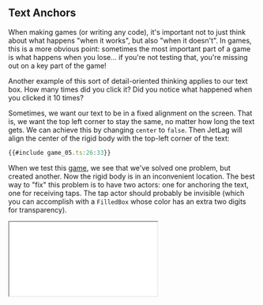 ## Text Anchors

When making games (or writing any code), it's important not to just think about
what happens "when it works", but also "when it doesn't".  In games, this is a
more obvious point: sometimes the most important part of a game is what happens
when you lose... if you're not testing that, you're missing out on a key part of
the game!

Another example of this sort of detail-oriented thinking applies to our text
box.  How many times did you click it?  Did you notice what happened when you
clicked it 10 times?

Sometimes, we want our text to be in a fixed alignment on the screen.  That is,
we want the top left corner to stay the same, no matter how long the text gets.
We can achieve this by changing `center` to `false`.  Then JetLag will align the
center of the rigid body with the top-left corner of the text:

```typescript
{{#include game_05.ts:26:33}}
```

When we test this [game](game_05.ts), we see that we've solved one problem, but created
another.  Now the rigid body is in an inconvenient location.  The best way to
"fix" this problem is to have two actors: one for anchoring the text, one for
receiving taps.  The tap actor should probably be invisible (which you can
accomplish with a `FilledBox` whose color has an extra two digits for
transparency).

<iframe src="./game_05.iframe.html"></iframe>
